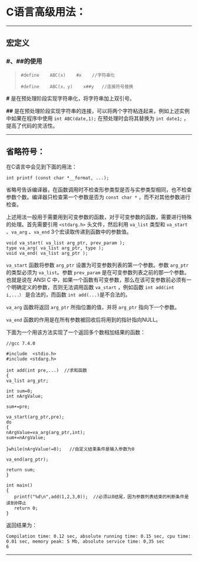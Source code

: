 # **C语言高级用法：** #


----------


## 宏定义 ##

### #、##的使用 ###

> `#define    ABC(x)    #x    //字符串化`
> 
> `#define    ABC(x，y)    x##y   //连接符号替换`

**#** 是在预处理阶段实现字符串化，将字符串加上双引号。

**##** 是在预处理阶段实现字符串的连接，可以将两个字符粘连起来，例如上述实例中如果在程序中使用 `int ABC(date,1);` 在预处理时会将其替换为 `int date1;` ，提高了代码的灵活性。


----------


## 省略符号： ##

在C语言中会见到下面的用法：

    int printf (const char *__format, ...);

省略号告诉编译器，在函数调用时不检查形参类型是否与实参类型相同，也不检查参数个数。编译器只检查第一个参数是否为 `const char *` ，而不对其他参数进行检查。

上述用法一般用于需要用到可变参数的函数，对于可变参数的函数，需要进行特殊的处理。首先需要引用 `<stdarg.h>` 头文件，然后利用 `va_list` 类型和 `va_start` 、`va_arg` 、`va_end` 3个宏读取传递到函数中的参数值。

	void va_start( va_list arg_ptr, prev_param ); 
	type va_arg( va_list arg_ptr, type );
	void va_end( va_list arg_ptr );

 `va_start` 函数将参数 `arg_ptr` 设置为可变参数列表的第一个参数。参数 `arg_ptr` 的类型必须为 `va_list`。参数 `prev_param` 是在可变参数列表之前的那一个参数。也就是说在 ANSI C 中，如果一个函数有可变参数，那么在该可变参数前必须有一个明确定义的参数，否则无法调用函数 `va_start` ，例如函数 `int add(int i,...）` 是合法的，而函数 `int add(...)`是不合法的。

`va_arg` 函数将返回 `arg_ptr` 所指位置的值，并将 `arg_ptr` 指向下一个参数。

`va_end` 函数的作用是在所有参数被回收后将用到的指针指向NULL。

下面为一个用该方法实现了一个返回多个数相加结果的函数：

    //gcc 7.4.0
    
    #include  <stdio.h>
    #include <stdarg.h>
    
    int add(int pre,...)  //求和函数
    {
    va_list arg_ptr;
    
    int sum=0;
    int nArgValue;
    
    sum+=pre;
    
    va_start(arg_ptr,pre);
    do
    {
    nArgValue=va_arg(arg_ptr,int);
    sum+=nArgValue;
    
    }while(nArgValue!=0);   //自定义结束条件是输入参数为0
    
    va_end(arg_ptr);
    
    return sum;
    }
    
    int main()
    {
       printf("%d\n",add(1,2,3,0));  //必须以0结尾，因为参数列表结束的判断条件是读到0停止
       return 0;
    }

返回结果为：

    Compilation time: 0.12 sec, absolute running time: 0.15 sec, cpu time: 0.01 sec, memory peak: 5 Mb, absolute service time: 0,35 sec
    6

----------
